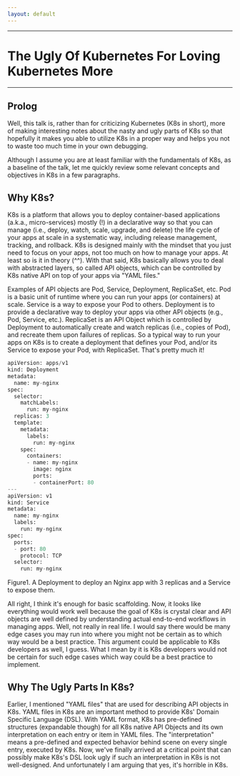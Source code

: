 ```yaml
---
layout: default
---
```

 
---
# The Ugly Of Kubernetes For Loving Kubernetes More
---

## Prolog

Well, this talk is, rather than for criticizing Kubernetes (K8s in short), more of making interesting notes about the nasty and ugly parts of K8s so that hopefully it makes you able to utilize K8s in a proper way and helps you not to waste too much time in your own debugging. 

Although I assume you are at least familiar with the fundamentals of K8s, as a baseline of the talk, let me quickly review some relevant concepts and objectives in K8s in a few paragraphs. 

## Why K8s?

K8s is a platform that allows you to deploy container-based applications (a.k.a., micro-services) mostly (!) in a declarative way so that you can manage (i.e., deploy, watch, scale, upgrade, and delete) the life cycle of your apps at scale in a systematic way, including release management, tracking, and rollback. K8s is designed mainly with the mindset that you just need to focus on your apps, not too much on how to manage your apps. At least so is it in theory (^^). With that said, K8s basically allows you to deal with abstracted layers, so called API objects, which can be controlled by K8s native API on top of your apps via "YAML files." 

Examples of API objects are Pod, Service, Deployment, ReplicaSet, etc. Pod is a basic unit of runtime where you can run your apps (or containers) at scale. Service is a way to expose your Pod to others. Deployment is to provide a declarative way to deploy your apps via other API objects (e.g., Pod, Service, etc.). ReplicaSet is an API Object which is controlled by Deployment to automatically create and watch replicas (i.e., copies of Pod), and recreate them upon failures of replicas. So a typical way to run your apps on K8s is to create a deployment that defines your Pod, and/or its Service to expose your Pod, with ReplicaSet. That's pretty much it!

```python
apiVersion: apps/v1
kind: Deployment
metadata:
  name: my-nginx
spec:
  selector:
    matchLabels:
      run: my-nginx
  replicas: 3
  template:
    metadata:
      labels:
        run: my-nginx
    spec:
      containers:
      - name: my-nginx
        image: nginx
        ports:
        - containerPort: 80
---
apiVersion: v1
kind: Service
metadata:
  name: my-nginx
  labels:
    run: my-nginx
spec:
  ports:
  - port: 80
    protocol: TCP
  selector:
    run: my-nginx
```

Figure1. A Deployment to deploy an Nginx app with 3 replicas and a Service to expose them.

All right, I think it's enough for basic scaffolding. Now, it looks like everything would work well because the goal of K8s is crystal clear and API objects are well defined by understanding actual end-to-end workflows in managing apps. Well, not really in real life. I would say there would be many edge cases you may run into where you might not be certain as to which way would be a best practice. This argument could be applicable to K8s developers as well, I guess. What I mean by it is K8s developers would not be certain for such edge cases which way could be a best practice to implement. 

## Why The Ugly Parts In K8s?  

Earlier, I mentioned "YAML files" that are used for describing API objects in K8s. YAML files in K8s are an important method to provide K8s' Domain Specific Language (DSL). With YAML format, K8s has pre-defined structures (expandable though) for all K8s native API Objects and its own interpretation on each entry or item in YAML files. The "interpretation" means a pre-defined and expected behavior behind scene on every single entry, executed by K8s.
Now, we've finally arrived at a critical point that can possibly make K8s's DSL look ugly if such an interpretation in K8s is not well-designed. And unfortunately I am arguing that yes, it's horrible in K8s.  
